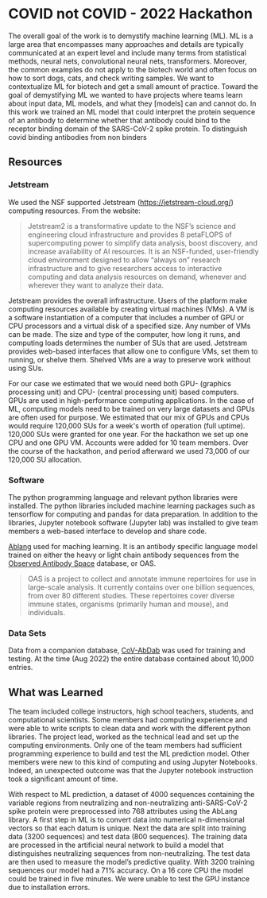 # COVID not COVID - 2022 Hackathon

The overall goal of the work is to demystify machine learning (ML). ML is a large area that encompasses many approaches and details are typically communicated at an expert level and include many terms from statistical methods, neural nets, convolutional neural nets, transformers.  Moreover, the common examples do not apply to the biotech world and often focus on how to sort dogs, cats, and check writing samples. We want to contextualize ML for biotech and get a small amount of practice. Toward the goal of demystifying ML we wanted to have projects where teams learn about input data, ML models, and what they [models] can and cannot do. In this work we trained an ML model that could interpret the protein sequence of an antibody to determine whether that antibody could bind to the receptor binding domain of the SARS-CoV-2 spike protein. To distinguish covid binding antibodies from non binders

## Resources
### Jetstream
We used the NSF supported Jetstream (https://jetstream-cloud.org/) computing resources. From the website: 
> Jetstream2 is a transformative update to the NSF’s science and engineering cloud infrastructure and provides 8 petaFLOPS of supercomputing power to simplify data analysis, boost discovery, and increase availability of AI resources. It is an NSF-funded, user-friendly cloud environment designed to allow “always on” research infrastructure and to give researchers access to interactive computing and data analysis resources on demand, whenever and wherever they want to analyze their data.

Jetstream provides the overall infrastructure. Users of the platform make computing resources available by creating virtual machines (VMs). A VM is a software instantiation of a computer that includes a number of GPU or CPU processors and a virtual disk of a specified size. Any number of VMs can be made. The size and type of the computer, how long it runs, and computing loads determines the number of SUs that are used. Jetstream provides web-based interfaces that allow one to configure VMs, set them to running, or shelve them. Shelved VMs are a way to preserve work without using SUs. 

For our case we estimated that we would need both GPU- (graphics processing unit) and CPU- (central processing unit) based computers. GPUs are used in high-performance computing applications. In the case of ML, computing models need to be trained on very large datasets and GPUs are often used for purpose. We estimated that our mix of GPUs and CPUs would require 120,000 SUs for a week's worth of operation (full uptime). 120,000 SUs were granted for one year. For the hackathon we set up one CPU and one GPU VM. Accounts were added for 10 team members. Over the course of the hackathon, and period afterward we used 73,000 of our 120,000 SU allocation.  

### Software
The python programming language and relevant python libraries were installed. The python libraries included machine learning packages such as tensorflow for computing and pandas for data preparation. In addition to the libraries, Jupyter notebook software (Jupyter lab) was installed to give team members a web-based interface to develop and share code. 

[Ablang](https://github.com/oxpig/AbLang) used for maching learning. It is an antibody specific language model trained on either the heavy or light chain antibody sequences from the [Observed Antibody Space](https://opig.stats.ox.ac.uk/webapps/oas/) database, or OAS. 
>OAS is a project to collect and annotate immune repertoires for use in large-scale analysis. It currently contains over one billion sequences, from over 80 different studies. These repertoires cover diverse immune states, organisms (primarily human and mouse), and individuals.

### Data Sets
Data from a companion database, [CoV-AbDab](https://opig.stats.ox.ac.uk/webapps/covabdab/) was used for training and testing. At the time (Aug 2022) the entire database contained about 10,000 entries. 

## What was Learned
The team included college instructors, high school teachers, students, and computational scientists. Some members had computing experience and were able to write scripts to clean data and work with the different python libraries. The project lead, worked as the technical lead and set up the computing environments. Only one of the team members had sufficient programming experience to build and test the ML prediction model. Other members were new to this kind of computing and using Jupyter Notebooks. Indeed, an unexpected outcome was that the Jupyter notebook instruction took a significant amount of time. 

With respect to ML prediction, a dataset of 4000 sequences containing the variable regions from neutralizing and non-neutralizing anti-SARS-CoV-2 spike protein were preprocessed into 768 attributes using the AbLang library. A first step in ML is to convert data into numerical n-dimensional vectors so that each datum is unique. Next the data are split into training data (3200 sequences) and test data (800 sequences). The training data are processed in the artificial neural network to build a model that distinguishes neutralizing sequences from non-neutralizing. The test data are then used to measure the model’s predictive quality. With 3200 training sequences our model had a 71% accuracy. On a 16 core CPU the model could be trained in five minutes. We were unable to test the GPU instance due to installation errors. 
  

